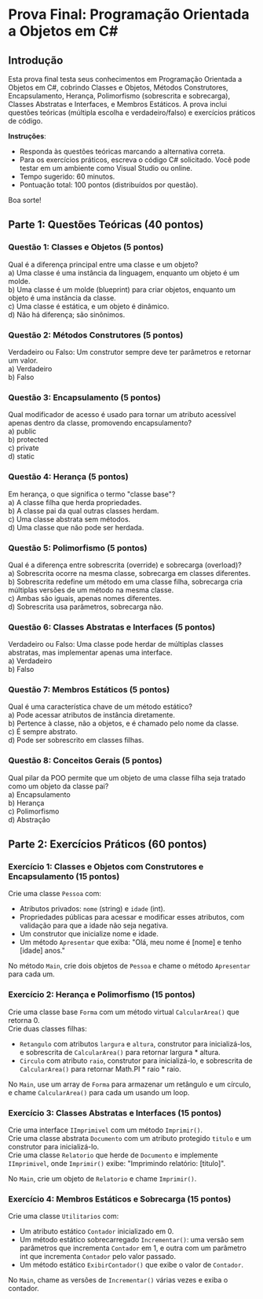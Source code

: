 # Prova Final: Programação Orientada a Objetos em C# 

## Introdução

Esta prova final testa seus conhecimentos em Programação Orientada a Objetos em C#, cobrindo Classes e Objetos, Métodos Construtores, Encapsulamento, Herança, Polimorfismo (sobrescrita e sobrecarga), Classes Abstratas e Interfaces, e Membros Estáticos. A prova inclui questões teóricas (múltipla escolha e verdadeiro/falso) e exercícios práticos de código.

**Instruções**:

- Responda às questões teóricas marcando a alternativa correta.
- Para os exercícios práticos, escreva o código C# solicitado. Você pode testar em um ambiente como Visual Studio ou online.
- Tempo sugerido: 60 minutos.
- Pontuação total: 100 pontos (distribuídos por questão).

Boa sorte!

## Parte 1: Questões Teóricas (40 pontos)

### Questão 1: Classes e Objetos (5 pontos)

Qual é a diferença principal entre uma classe e um objeto?  
a) Uma classe é uma instância da linguagem, enquanto um objeto é um molde.  
b) Uma classe é um molde (blueprint) para criar objetos, enquanto um objeto é uma instância da classe.  
c) Uma classe é estática, e um objeto é dinâmico.  
d) Não há diferença; são sinônimos.

### Questão 2: Métodos Construtores (5 pontos)

Verdadeiro ou Falso: Um construtor sempre deve ter parâmetros e retornar um valor.  
a) Verdadeiro  
b) Falso

### Questão 3: Encapsulamento (5 pontos)

Qual modificador de acesso é usado para tornar um atributo acessível apenas dentro da classe, promovendo encapsulamento?  
a) public  
b) protected  
c) private  
d) static

### Questão 4: Herança (5 pontos)

Em herança, o que significa o termo "classe base"?  
a) A classe filha que herda propriedades.  
b) A classe pai da qual outras classes herdam.  
c) Uma classe abstrata sem métodos.  
d) Uma classe que não pode ser herdada.

### Questão 5: Polimorfismo (5 pontos)

Qual é a diferença entre sobrescrita (override) e sobrecarga (overload)?  
a) Sobrescrita ocorre na mesma classe, sobrecarga em classes diferentes.  
b) Sobrescrita redefine um método em uma classe filha, sobrecarga cria múltiplas versões de um método na mesma classe.  
c) Ambas são iguais, apenas nomes diferentes.  
d) Sobrescrita usa parâmetros, sobrecarga não.

### Questão 6: Classes Abstratas e Interfaces (5 pontos)

Verdadeiro ou Falso: Uma classe pode herdar de múltiplas classes abstratas, mas implementar apenas uma interface.  
a) Verdadeiro  
b) Falso

### Questão 7: Membros Estáticos (5 pontos)

Qual é uma característica chave de um método estático?  
a) Pode acessar atributos de instância diretamente.  
b) Pertence à classe, não a objetos, e é chamado pelo nome da classe.  
c) É sempre abstrato.  
d) Pode ser sobrescrito em classes filhas.

### Questão 8: Conceitos Gerais (5 pontos)

Qual pilar da POO permite que um objeto de uma classe filha seja tratado como um objeto da classe pai?  
a) Encapsulamento  
b) Herança  
c) Polimorfismo  
d) Abstração

## Parte 2: Exercícios Práticos (60 pontos)

### Exercício 1: Classes e Objetos com Construtores e Encapsulamento (15 pontos)

Crie uma classe `Pessoa` com:

- Atributos privados: `nome` (string) e `idade` (int).
- Propriedades públicas para acessar e modificar esses atributos, com validação para que a idade não seja negativa.
- Um construtor que inicialize nome e idade.
- Um método `Apresentar` que exiba: "Olá, meu nome é [nome] e tenho [idade] anos."

No método `Main`, crie dois objetos de `Pessoa` e chame o método `Apresentar` para cada um.

### Exercício 2: Herança e Polimorfismo (15 pontos)

Crie uma classe base `Forma` com um método virtual `CalcularArea()` que retorna 0.  
Crie duas classes filhas:

- `Retangulo` com atributos `largura` e `altura`, construtor para inicializá-los, e sobrescrita de `CalcularArea()` para retornar largura * altura.
- `Circulo` com atributo `raio`, construtor para inicializá-lo, e sobrescrita de `CalcularArea()` para retornar Math.PI * raio * raio.

No `Main`, use um array de `Forma` para armazenar um retângulo e um círculo, e chame `CalcularArea()` para cada um usando um loop.

### Exercício 3: Classes Abstratas e Interfaces (15 pontos)

Crie uma interface `IImprimivel` com um método `Imprimir()`.  
Crie uma classe abstrata `Documento` com um atributo protegido `titulo` e um construtor para inicializá-lo.  
Crie uma classe `Relatorio` que herde de `Documento` e implemente `IImprimivel`, onde `Imprimir()` exibe: "Imprimindo relatório: [titulo]".

No `Main`, crie um objeto de `Relatorio` e chame `Imprimir()`.

### Exercício 4: Membros Estáticos e Sobrecarga (15 pontos)

Crie uma classe `Utilitarios` com:

- Um atributo estático `Contador` inicializado em 0.
- Um método estático sobrecarregado `Incrementar()`: uma versão sem parâmetros que incrementa `Contador` em 1, e outra com um parâmetro int que incrementa `Contador` pelo valor passado.
- Um método estático `ExibirContador()` que exibe o valor de `Contador`.

No `Main`, chame as versões de `Incrementar()` várias vezes e exiba o contador.
